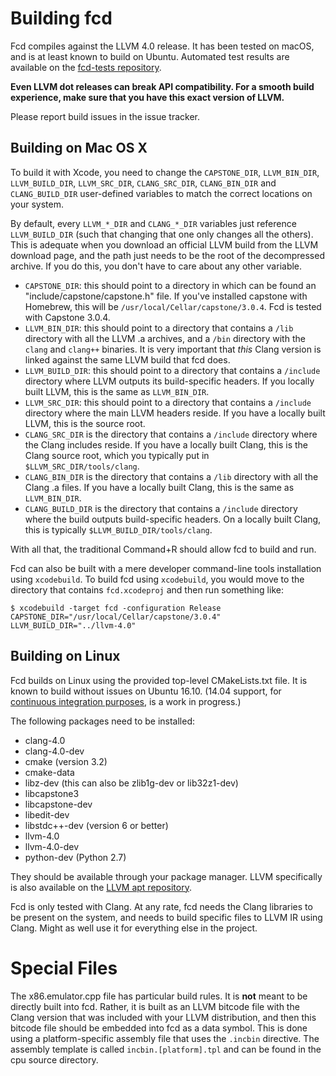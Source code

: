 # Building fcd

Fcd compiles against the LLVM 4.0 release. It has been tested on macOS, and is at least known to build on Ubuntu. Automated test results are available on the [fcd-tests repository][2].

**Even LLVM dot releases can break API compatibility. For a smooth build experience, make sure that you have this exact version of LLVM.**

Please report build issues in the issue tracker.

## Building on Mac OS X

To build it with Xcode, you need to change the `CAPSTONE_DIR`, `LLVM_BIN_DIR`, `LLVM_BUILD_DIR`, `LLVM_SRC_DIR`, `CLANG_SRC_DIR`, `CLANG_BIN_DIR` and `CLANG_BUILD_DIR` user-defined variables to match the correct locations on your system.

By default, every `LLVM_*_DIR` and `CLANG_*_DIR` variables just reference `LLVM_BUILD_DIR` (such that changing that one only changes all the others). This is adequate when you download an official LLVM build from the LLVM download page, and the path just needs to be the root of the decompressed archive. If you do this, you don't have to care about any other variable.

* `CAPSTONE_DIR`: this should point to a directory in which can be found an "include/capstone/capstone.h" file. If you've installed capstone with Homebrew, this will be `/usr/local/Cellar/capstone/3.0.4`. Fcd is tested with Capstone 3.0.4.
* `LLVM_BIN_DIR`: this should point to a directory that contains a `/lib` directory with all the LLVM .a archives, and a `/bin` directory with the `clang` and `clang++` binaries. It is very important that *this* Clang version is linked against the same LLVM build that fcd does.
* `LLVM_BUILD_DIR`: this should point to a directory that contains a `/include` directory where LLVM outputs its build-specific headers. If you locally built LLVM, this is the same as `LLVM_BIN_DIR`.
* `LLVM_SRC_DIR`: this should point to a directory that contains a `/include` directory where the main LLVM headers reside. If you have a locally built LLVM, this is the source root.
* `CLANG_SRC_DIR` is the directory that contains a `/include` directory where the Clang includes reside. If you have a locally built Clang, this is the Clang source root, which you typically put in `$LLVM_SRC_DIR/tools/clang`.
* `CLANG_BIN_DIR` is the directory that contains a `/lib` directory with all the Clang .a files. If you have a locally built Clang, this is the same as `LLVM_BIN_DIR`.
* `CLANG_BUILD_DIR` is the directory that contains a `/include` directory where the build outputs build-specific headers. On a locally built Clang, this is typically `$LLVM_BUILD_DIR/tools/clang`.

With all that, the traditional Command+R should allow fcd to build and run.

Fcd can also be built with a mere developer command-line tools installation using `xcodebuild`. To build fcd using `xcodebuild`, you would move to the directory that contains `fcd.xcodeproj` and then run something like:

    $ xcodebuild -target fcd -configuration Release CAPSTONE_DIR="/usr/local/Cellar/capstone/3.0.4" LLVM_BUILD_DIR="../llvm-4.0"

## Building on Linux

Fcd builds on Linux using the provided top-level CMakeLists.txt file. It is known to build without issues on Ubuntu 16.10. (14.04 support, for [continuous integration purposes][3], is a work in progress.)

The following packages need to be installed:

* clang-4.0
* clang-4.0-dev
* cmake (version 3.2)
* cmake-data
* libz-dev (this can also be zlib1g-dev or lib32z1-dev)
* libcapstone3
* libcapstone-dev
* libedit-dev
* libstdc++-dev (version 6 or better)
* llvm-4.0
* llvm-4.0-dev
* python-dev (Python 2.7)

They should be available through your package manager. LLVM specifically is also available on the [LLVM apt repository][4].

Fcd is only tested with Clang. At any rate, fcd needs the Clang libraries to be present on the system, and needs to build specific files to LLVM IR using Clang. Might as well use it for everything else in the project.

# Special Files

The x86.emulator.cpp file has particular build rules. It is **not** meant to be directly built into fcd. Rather, it is built as an LLVM bitcode file with the Clang version that was included with your LLVM distribution, and then this bitcode file should be embedded into fcd as a data symbol. This is done using a platform-specific assembly file that uses the `.incbin` directive. The assembly template is called `incbin.[platform].tpl` and can be found in the cpu source directory.

  [1]: https://github.com/zneak/fcd/releases
  [2]: https://github.com/zneak/fcd-tests
  [3]: https://github.com/travis-ci/travis-ci/issues/5821
  [4]: http://apt.llvm.org/
